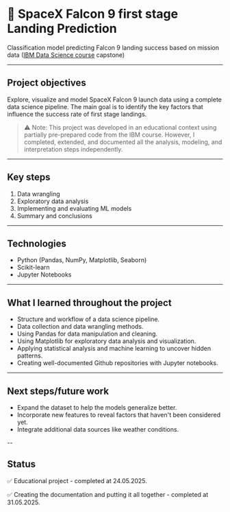 # 🚀 SpaceX Falcon 9 first stage Landing Prediction
Classification model predicting Falcon 9 landing success based on mission data ([IBM Data Science course](https://www.coursera.org/account/accomplishments/professional-cert/92W1QUBMSKQQ) capstone)

---

## Project objectives

Explore, visualize and model SpaceX Falcon 9 launch data using a complete data science pipeline. The main goal is to identify the key factors that influence the success rate of first stage landings.

> ⚠️ Note: This project was developed in an educational context using partially pre-prepared code from the IBM course. However, I completed, extended, and documented all the analysis, modeling, and interpretation steps independently.

---

## Key steps

1. Data wrangling
2. Exploratory data analysis
3. Implementing and evaluating ML models
4. Summary and conclusions

---

## Technologies

- Python (Pandas, NumPy, Matplotlib, Seaborn)
- Scikit-learn
- Jupyter Notebooks

---

## What I learned throughout the project

- Structure and workflow of a data science pipeline.
- Data collection and data wrangling methods.
- Using Pandas for data manipulation and cleaning.
- Using Matplotlib for exploratory data analysis and visualization.
- Applying statistical analysis and machine learning to uncover hidden patterns.
- Creating well-documented Github repositories with Jupyter notebooks.

---

## Next steps/future work
- Expand the dataset to help the models generalize better.
- Incorporate new features to reveal factors that haven't been considered yet.
- Integrate additional data sources like weather conditions.

--

## Status
✅ Educational project - completed at 24.05.2025.

✅ Creating the documentation and putting it all together - completed at 31.05.2025.
